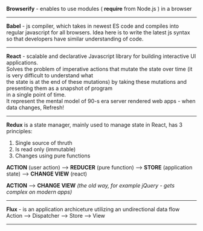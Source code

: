 **Browserify** - enables to use modules ( **require** from Node.js ) in a browser

---

**Babel** - js compiler, which takes in newest ES code and compiles into regular javascript for all browsers.
Idea here is to write the latest js syntax so that developers have similar understanding of code.

---

**React** - scalable and declarative Javascript library for building interactive UI applications.    
Solves the problem of imperative actions that mutate the state over time (it is very difficult to understand what   
the state is at the end of these mutations) by taking these mutations and presenting them as a snapshot of program   
in a single point of time.  
It represent the mental model of 90-s era server rendered web apps - when data changes, Refresh! 

---

**Redux** is a state manager, mainly used to manage state in React, has 3 principles:
1) Single source of thruth
2) Is read only (immutable)
3) Changes using pure functions

**ACTION** (user action) --> **REDUCER** (pure function) --> **STORE** (application state) --> **CHANGE VIEW** (react)

**ACTION** --> **CHANGE VIEW** *(the old way, for example jQuery - gets complex on modern apps)*

---

**Flux** - is an application archiceture utilizing an undirectional data flow  
Action --> Dispatcher --> Store --> View

---

